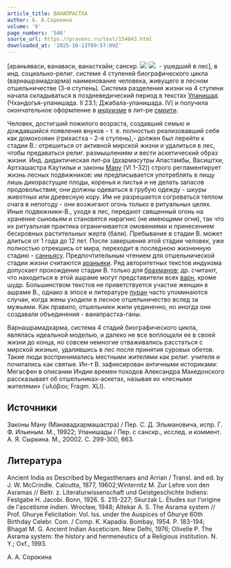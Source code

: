 ```yaml
---
article_title: ВАНАПРАСТХА
author: А. А.Сорокина
volume: '6'
page_numbers: '546'
source_url: https://pravenc.ru/text/154043.html
downloaded_at: '2025-10-13T09:57:09Z'
---
```


[араньяваси, ванаваси, ванастхайи; санскр. ![](https://pravenc.ru/char/26310/va/image.png) ![](https://pravenc.ru/char/26310/naprastha/image.png)  - ушедший в лес], в инд. социально-религ. системе 4 ступеней биографического цикла (варнашрамадхарма) наименование человека, живущего в лесном отшельничестве (3-я ступень). Система разделения жизни на 4 ступени начала складываться в поздневедический период в текстах [Упанишад](https://pravenc.ru/text/Упанишад.html) (Чхандогья-упанишада. II 23.1; Джабала-упанишада. IV) и получила окончательное оформление в [индуизме](https://pravenc.ru/text/индуизме.html) в лит-ре [смрити](https://pravenc.ru/text/смрити.html).

Человек, достигший пожилого возраста, создавший семью и дождавшийся появления внуков - т. е. полностью реализовавший себя как домохозяин (грихастха - 2-я ступень),- должен был перейти к стадии В.: отрешиться от активной мирской жизни и удалиться в лес, чтобы предаваться религ. размышлениям и вести аскетический образ жизни. Инд. дидактическая лит-ра (дхармасутры Апастамбы, Васиштхи, Артхашастра Каутильи и законы [Ману](https://pravenc.ru/text/Ману.html) (VI 1-32)) строго регламентирует жизнь лесных подвижников: им предписывается употреблять в пищу лишь дикорастущие плоды, коренья и листья и не делать запасов продовольствия; они должны одеваться в грубую одежду - шкуры животных или древесную кору. Им не разрешается согреваться теплом очага в непогоду - они возжигают огонь только в ритуальных целях. Иные подвижники-В., уходя в лес, передают священный огонь на хранение сыновьям и становятся нирагнис (не имеющими огня), так что их ритуальная практика ограничивается омовениями и принесением бескровных растительных жертв (бали). Пребывание в стадии В. может длиться от 1 года до 12 лет. После завершения этой стадии человек, уже полностью отрекшись от мира, переходит в последнюю жизненную стадию - [санньясу](https://pravenc.ru/text/санньясу.html). Предпочтительным чтением для отшельнической стадии жизни считаются [араньяки](https://pravenc.ru/text/араньяки.html). Ряд авторитетных текстов индуизма допускает прохождение стадии В. только для [брахманов](https://pravenc.ru/text/брахманов.html); др. считают, что находиться в этой ашраме могут представители всех [варн](https://pravenc.ru/text/варн.html), кроме шудр. Большинством текстов не приветствуется участие женщин в ашраме В., однако в эпосе и литературе [пуран](https://pravenc.ru/text/пуран.html) часто упоминаются случаи, когда жены уходили в лесное отшельничество вслед за мужьями. Как правило, отшельники жили уединенно, но иногда они создавали объединения - ванапрастха-ганы.

Варнашрамадхарма, система 4 стадий биографического цикла, являлась идеальной моделью, и далеко не все воплощали ее в своей жизни до конца, но совсем немногие отваживались расстаться с мирской жизнью, удалившись в лес после принятия суровых обетов. Такие люди воспринимались местными жителями как религ. учителя и почитались как святые. Ин-т В. зафиксирован античными историками: Мегасфен в описании Индии времен походов Александра Македонского рассказывает об отшельниках-аскетах, называя их «лесными жителями» (῾υλόβιοι; Fragm. XLI).

## Источники

Законы Ману (Манавадхармашастра) / Пер. С. Д. Эльмановича, испр. Г. Ф. Ильиным. М., 19922; Упанишады / Пер. с санскр., исслед. и коммент. А. Я. Сыркина. М., 20002. С. 299-300, 663.

## Литература

Ancient India as Described by Megasthenaes and Arrian / Transl. and ed. by J. W. McCrindle. Calcutta, 1877, 19602;Winternitz M. Zur Lehre von den Asramas // Beitr. z. Literaturwissenschaft und Geistgeschichte Indiens: Festgabe H. Jacobi. Bonn, 1926. S. 215-227; Skurzak L. Études sur l'origine de l'ascetisme indien. Wrocław, 1948; Altekar A. S. The Asrama system // Prof. Ghurye Felicitation: Vol. Iss. under the Auspices of Ghurye 60th Birthday Celebr. Com. / Comp. K. Kapadia. Bombay, 1954. P. 183-194; Bhagat M. G. Ancient Indian Asceticism. New Delhi, 1976; Olivelle P. The Asrama system: the history and hermeneutics of a Religious institution. N. Y.; Oxf., 1993.

А. А.  Сорокина
